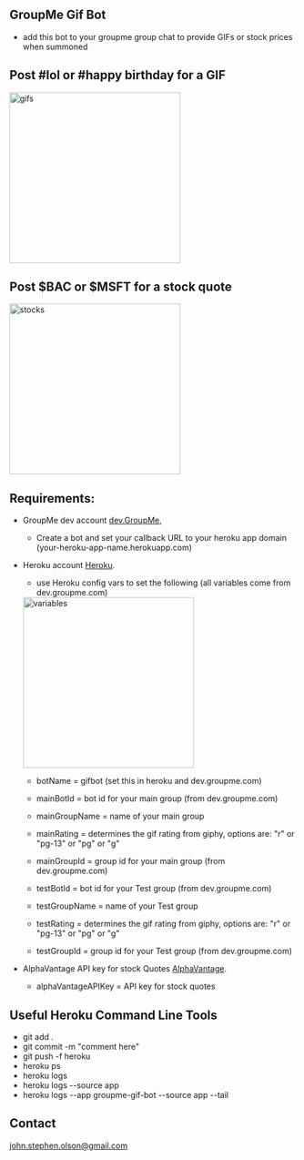 ## GroupMe Gif Bot
  * add this bot to your groupme group chat to provide GIFs or stock prices when summoned

## Post #lol or #happy birthday for a GIF
  <img src="https://i.imgur.com/ztk71Bj.jpg" alt="gifs" width="300"/>

## Post $BAC or $MSFT for a stock quote
  <img src="https://i.imgur.com/CHq3CVO.jpg" alt="stocks" width="300"/>

## Requirements:
  * GroupMe dev account [dev.GroupMe](https://dev.groupme.com/session/new),
  	* Create a bot and set your callback URL to your heroku app domain (your-heroku-app-name.herokuapp.com) 	
  * Heroku account [Heroku](http://heroku.com).
  	* use Heroku config vars to set the following (all variables come from dev.groupme.com)
  	<img src="https://i.imgur.com/QJphnhB.jpg" alt="variables" width="300"/>

  	  * botName = gifbot (set this in heroku and dev.groupme.com)
      * mainBotId = bot id for your main group (from dev.groupme.com)
      * mainGroupName = name of your main group
      * mainRating = determines the gif rating from giphy, options are: "r" or "pg-13" or "pg" or "g"
      * mainGroupId = group id for your main group (from dev.groupme.com)
      
      * testBotId = bot id for your Test group (from dev.groupme.com)
      * testGroupName = name of your Test group
      * testRating = determines the gif rating from giphy, options are: "r" or "pg-13" or "pg" or "g"
      * testGroupId = group id for your Test group (from dev.groupme.com)

  * AlphaVantage API key for stock Quotes [AlphaVantage](https://www.alphavantage.co/).
      * alphaVantageAPIKey = API key for stock quotes

## Useful Heroku Command Line Tools
  * git add .
  * git commit -m "comment here"
  * git push -f heroku
  * heroku ps
  * heroku logs
  * heroku logs --source app
  * heroku logs --app groupme-gif-bot --source app --tail
  
## Contact

john.stephen.olson@gmail.com


